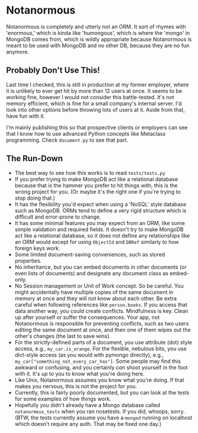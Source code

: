 # Notanormous

Notanormous is completely and utterly not an ORM. It sort of rhymes with 'enormous,' which is kinda like 'humongous', which is where the 'mongo' in MongoDB comes from, which is wildly appropriate because Notanormous is meant to be used with MongoDB and no other DB, because they are no fun anymore.

## Probably Don't Use This!

Last time I checked, this is still in production at my former employer, where it is unlikely to ever get hit by more than 12 users at once. It seems to be working fine, however I would not consider this battle-tested. It's not memory efficient, which is fine for a small company's internal server. I'd look into other options before throwing lots of users at it. Aside from that, have fun with it.

I'm mainly publishing this so that prospective clients or employers can see that I know how to use advanced Python concepts like Metaclass programming. Check `document.py` to see that part.

## The Run-Down

* The best way to see how this works is to read `tests/tests.py`
* If you prefer trying to make MongoDB act like a relational database because that is the hammer you prefer to hit things with, this is the wrong project for you. (Or maybe it's the right one if you're trying to stop doing that.)
* It has the flexibility you'd expect when using a 'NoSQL' style database such as MongoDB. ORMs tend to define a very rigid structure which is difficult and error-prone to change.
* It has some minimal features you may expect from an ORM, like some simple validation and required fields. It doesn't try to make MongoDB act like a relational database, so it does not define any relationships like an ORM would except for using `ObjectId` and `DBRef` similarly to how foreign keys work.
* Some limited document-saving conveniences, such as stored properties.
* No inheritance, but you can embed documents in other documents (or even lists of documents) and designate any document class as embed-only.
* No Session management or Unit of Work concept. So be careful. You might accidentally have multiple copies of the same document in memory at once and they will not know about each other. Be extra careful when following references like `person.books`. If you access that data another way, you could create conflicts. Mindfulness is key. Clean up after yourself or suffer the consequences. Your app, not Notanormous is responsible for preventing conflicts, such as two users editing the same document at once, and then one of them wipes out the other's changes (the last to save wins).
* For the strictly-defined parts of a document, you use attribute (dot) style access, e.g., `my_car.is_orange`. For the flexible, nebulous bits, you use dict-style access (as you would with pymongo directly), e.g., `my_car["something_not_every_car_has"]`. Some people may find this awkward or confusing, and you certainly *can* shoot yourself in the foot with it. It's up to you to know what you're doing here.
* Like Unix, Notanormous assumes you know what you're doing. If that makes you nervous, this is not the project for you.
* Currently, this is fairly poorly documented, but you can look at the tests for some examples of how things work.
* Hopefully you didn't already have a Mongo database called `notanormous_tests` when you ran nosetests. If you did, whoops, sorry. (BTW, the tests currently assume you have a `mongod` running on localhost which doesn't require any auth. That may be fixed one day.)

